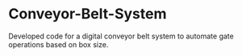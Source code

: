 # Conveyor-Belt-System
Developed code for a digital conveyor belt system to automate gate operations based on box size.
